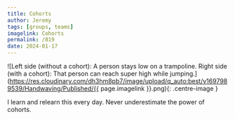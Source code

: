 ```yaml
---
title: Cohorts
author: Jeremy
tags: [groups, teams]
imagelink: Cohorts
permalink: /819
date: 2024-01-17
---
```


![Left side (without a cohort): A person stays low on a trampoline. Right side (with a cohort): That person can reach super high while jumping.](https://res.cloudinary.com/dh3hm8pb7/image/upload/q_auto:best/v1697989539/Handwaving/Published/{{ page.imagelink }}.png){: .centre-image }

I learn and relearn this every day. Never underestimate the power of cohorts.
